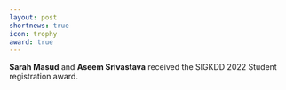 ```yaml
---
layout: post
shortnews: true
icon: trophy
award: true
---
```

<b>Sarah Masud</b> and <b>Aseem Srivastava</b> received the SIGKDD 2022 Student registration award.